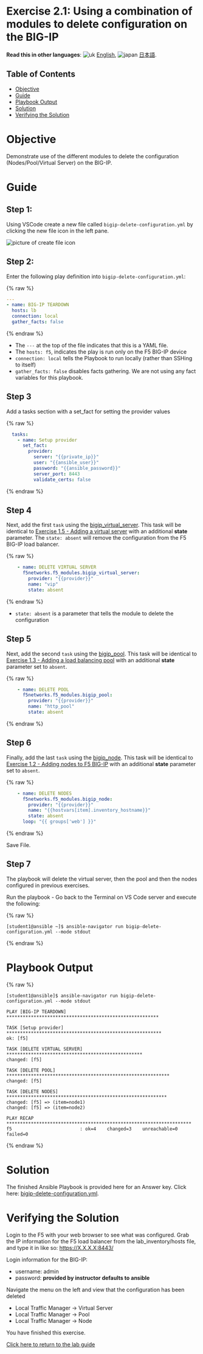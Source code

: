 # Exercise 2.1: Using a combination of modules to delete configuration on the BIG-IP

**Read this in other languages**: ![uk](../../../images/uk.png) [English](README.md),  ![japan](../../../images/japan.png) [日本語](README.ja.md).

## Table of Contents

- [Objective](#objective)
- [Guide](#guide)
- [Playbook Output](#playbook-output)
- [Solution](#solution)
- [Verifying the Solution](#verifying-the-solution)

# Objective

Demonstrate use of the different modules to delete the configuration (Nodes/Pool/Virtual Server) on the BIG-IP.
# Guide

## Step 1:

Using VSCode create a new file called `bigip-delete-configuration.yml` by clicking the new file icon in the left pane.

![picture of create file icon](../1.1-get-facts/images/vscode-openfile_icon.png)


## Step 2:

Enter the following play definition into `bigip-delete-configuration.yml`:

{% raw %}
``` yaml
---
- name: BIG-IP TEARDOWN
  hosts: lb
  connection: local
  gather_facts: false
```
{% endraw %}
- The `---` at the top of the file indicates that this is a YAML file.
- The `hosts: f5`,  indicates the play is run only on the F5 BIG-IP device
- `connection: local` tells the Playbook to run locally (rather than SSHing to itself)
- `gather_facts: false` disables facts gathering.  We are not using any fact variables for this playbook.

## Step 3

Add a tasks section with a set_fact for setting the provider values

{% raw %}
``` yaml
  tasks:
    - name: Setup provider
      set_fact:
        provider:
          server: "{{private_ip}}"
          user: "{{ansible_user}}"
          password: "{{ansible_password}}"
          server_port: 8443
          validate_certs: false
```
{% endraw %}

## Step 4

Next, add the first `task` using the [bigip_virtual_server](https://docs.ansible.com/ansible/latest/modules/bigip_virtual_server_module.html).  This task will be identical to [Exercise 1.5 - Adding a virtual server](../1.5-add-virtual-server/README.md) with an additional **state** parameter.  The `state: absent` will remove the configuration from the F5 BIG-IP load balancer.

{% raw %}
``` yaml
    - name: DELETE VIRTUAL SERVER
      f5networks.f5_modules.bigip_virtual_server:
        provider: "{{provider}}"
        name: "vip"
        state: absent
```
{% endraw %}
- `state: absent` is a parameter that tells the module to delete the configuration

## Step 5

Next, add the second `task` using the [bigip_pool](https://docs.ansible.com/ansible/latest/modules/bigip_pool_module.html).  This task will be identical to [Exercise 1.3 - Adding a load balancing pool](../1.3-add-pool/README.md) with an additional **state** parameter set to `absent`.

{% raw %}
```yaml
    - name: DELETE POOL
      f5networks.f5_modules.bigip_pool:
        provider: "{{provider}}"
        name: "http_pool"
        state: absent
```
{% endraw %}

## Step 6

Finally, add the last `task` using the [bigip_node](https://docs.ansible.com/ansible/latest/modules/bigip_node_module.html).  This task will be identical to [Exercise 1.2 - Adding nodes to F5 BIG-IP](../1.2-add-node/README.md) with an additional **state** parameter set to `absent`.

{% raw %}
```yaml
    - name: DELETE NODES
      f5networks.f5_modules.bigip_node:
        provider: "{{provider}}"
        name: "{{hostvars[item].inventory_hostname}}"
        state: absent
      loop: "{{ groups['web'] }}"
```
{% endraw %}

Save File.

## Step 7
The playbook will delete the virtual server, then the pool and then the nodes configured in previous exercises.

Run the playbook - Go back to the Terminal on VS Code server and execute the following:

{% raw %}
```
[student1@ansible ~]$ ansible-navigator run bigip-delete-configuration.yml --mode stdout
```
{% endraw %}

# Playbook Output

{% raw %}
```
[student1@ansible]$ ansible-navigator run bigip-delete-configuration.yml --mode stdout

PLAY [BIG-IP TEARDOWN] ********************************************************

TASK [Setup provider] *********************************************************
ok: [f5]

TASK [DELETE VIRTUAL SERVER] **************************************************
changed: [f5]

TASK [DELETE POOL] ************************************************************
changed: [f5]

TASK [DELETE NODES] ***********************************************************
changed: [f5] => (item=node1)
changed: [f5] => (item=node2)

PLAY RECAP ********************************************************************
f5                         : ok=4    changed=3    unreachable=0    failed=0

```
{% endraw %}

# Solution

The finished Ansible Playbook is provided here for an Answer key. Click here: [bigip-delete-configuration.yml](https://github.com/network-automation/linklight/blob/master/exercises/ansible_f5/2.1-delete-configuration/bigip-delete-configuration.yml).

# Verifying the Solution

Login to the F5 with your web browser to see what was configured.  Grab the IP information for the F5 load balancer from the lab_inventory/hosts file, and type it in like so: https://X.X.X.X:8443/

Login information for the BIG-IP:
- username: admin
- password: **provided by instructor defaults to ansible**

Navigate the menu on the left and view that the configuration has been deleted
* Local Traffic Manager -> Virtual Server
* Local Traffic Manager -> Pool
* Local Traffic Manager -> Node

You have finished this exercise.  

[Click here to return to the lab guide](../README.md)
